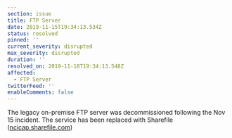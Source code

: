 ```yaml
---
section: issue
title: FTP Server
date: 2019-11-15T19:34:13.534Z
status: resolved
pinned: ''
current_severity: disrupted
max_severity: disrupted
duration: ''
resolved_on: 2019-11-18T19:34:13.548Z
affected:
  - FTP Server
twitterFeed: ''
enableComments: false
---
```

The legacy on-premise FTP server was decommissioned following the Nov 15 incident.  The service has been replaced with Sharefile ([ncicap.sharefile.com](https://ncicap.sharefile.com))
